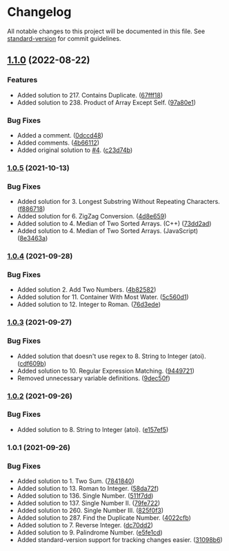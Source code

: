 # Changelog

All notable changes to this project will be documented in this file. See [standard-version](https://github.com/conventional-changelog/standard-version) for commit guidelines.

## [1.1.0](https://github.com/nowotato/leetcode/compare/v1.0.5...v1.1.0) (2022-08-22)


### Features

* Added solution to 217. Contains Duplicate. ([67fff18](https://github.com/nowotato/leetcode/commit/67fff1872ddf71585710150ef56649a0bafc6874))
* Added solution to 238. Product of Array Except Self. ([97a80e1](https://github.com/nowotato/leetcode/commit/97a80e16dbf9b566ff49a8bc3c42b8d12aa285c3))


### Bug Fixes

* Added a comment. ([0dccd48](https://github.com/nowotato/leetcode/commit/0dccd485a812db6c0da9c63720552fa542dd02ea))
* Added comments. ([4b66112](https://github.com/nowotato/leetcode/commit/4b66112a5fad885fc44b9ff8efeb7260764ed49b))
* Added original solution to [#4](https://github.com/nowotato/leetcode/issues/4). ([c23d74b](https://github.com/nowotato/leetcode/commit/c23d74b345d65d42cd9b25c3a40a57a460df5985))

### [1.0.5](https://github.com/nowotato/leetcode/compare/v1.0.4...v1.0.5) (2021-10-13)


### Bug Fixes

* Added solution for 3. Longest Substring Without Repeating Characters. ([f886718](https://github.com/nowotato/leetcode/commit/f88671809606c25328bb00006e4e008e387566e7))
* Added solution for 6. ZigZag Conversion. ([4d8e659](https://github.com/nowotato/leetcode/commit/4d8e6591b6f6d1b65db82904a0016235a3f98eb5))
* Added solution to 4. Median of Two Sorted Arrays. (C++) ([73dd2ad](https://github.com/nowotato/leetcode/commit/73dd2ad860eb29cce435451f475a7dbd197a1159))
* Added solution to 4. Median of Two Sorted Arrays. (JavaScript) ([8e3463a](https://github.com/nowotato/leetcode/commit/8e3463aaf47aece2b40e85700125d464bc76b9b7))

### [1.0.4](https://github.com/nowotato/leetcode/compare/v1.0.3...v1.0.4) (2021-09-28)


### Bug Fixes

* Added solution 2. Add Two Numbers. ([4b82582](https://github.com/nowotato/leetcode/commit/4b82582323ac959670179d5260993be7ff640add))
* Added solution for 11. Container With Most Water. ([5c560d1](https://github.com/nowotato/leetcode/commit/5c560d140247255775f9c3aa4757da71fdd52415))
* Added solution to 12. Integer to Roman. ([76d3ede](https://github.com/nowotato/leetcode/commit/76d3ede2e39bf390501cef65b45991b72ece4f77))

### [1.0.3](https://github.com/nowotato/leetcode/compare/v1.0.2...v1.0.3) (2021-09-27)


### Bug Fixes

* Added solution that doesn't use regex to 8. String to Integer (atoi). ([cdf609b](https://github.com/nowotato/leetcode/commit/cdf609bd4a702fe63ad19e23006d8e756ddaafe1))
* Added solution to 10. Regular Expression Matching. ([9449721](https://github.com/nowotato/leetcode/commit/94497214ee2c8c8aea430598ef16207584b8b00a))
* Removed unnecessary variable definitions. ([9dec50f](https://github.com/nowotato/leetcode/commit/9dec50f73e982fcf9bdf3ccd5ddca23f7b7fc574))

### [1.0.2](https://github.com/nowotato/leetcode/compare/v1.0.1...v1.0.2) (2021-09-26)


### Bug Fixes

* Added solution to 8. String to Integer (atoi). ([e157ef5](https://github.com/nowotato/leetcode/commit/e157ef5c560e2a33bf83a520316f933650e95591))

### 1.0.1 (2021-09-26)


### Bug Fixes

* Added solution to 1. Two Sum. ([7841840](https://github.com/nowotato/leetcode/commit/7841840b2ecb4f3a024eaa47f0aecf530c2635c8))
* Added solution to 13. Roman to Integer. ([58da72f](https://github.com/nowotato/leetcode/commit/58da72f1c199007ffbf7bbd08c86b94c7df63470))
* Added solution to 136. Single Number. ([511f7dd](https://github.com/nowotato/leetcode/commit/511f7dd56271fc2664c73a0ceb62dd77a63ba2e7))
* Added solution to 137. Single Number II. ([79fe722](https://github.com/nowotato/leetcode/commit/79fe7223232cb7d361500bf5782ac0f902d9dc39))
* Added solution to 260. Single Number III. ([825f0f3](https://github.com/nowotato/leetcode/commit/825f0f36e721badff087b9cc51544765d462e27b))
* Added solution to 287. Find the Duplicate Number. ([4022cfb](https://github.com/nowotato/leetcode/commit/4022cfbf9c5fb9146cc461d7a99dd24c14d3ab56))
* Added solution to 7. Reverse Integer. ([dc70dd2](https://github.com/nowotato/leetcode/commit/dc70dd28a45339c8b28102fa10430fa459c47b8b))
* Added solution to 9. Palindrome Number. ([e5fe1cd](https://github.com/nowotato/leetcode/commit/e5fe1cd5b2d405e8ef18a0d63c8eed2f88ccf4a9))
* Added standard-version support for tracking changes easier. ([31098b6](https://github.com/nowotato/leetcode/commit/31098b6dcad9089f4b3751bcc2b0c655cd2dc7d3))
